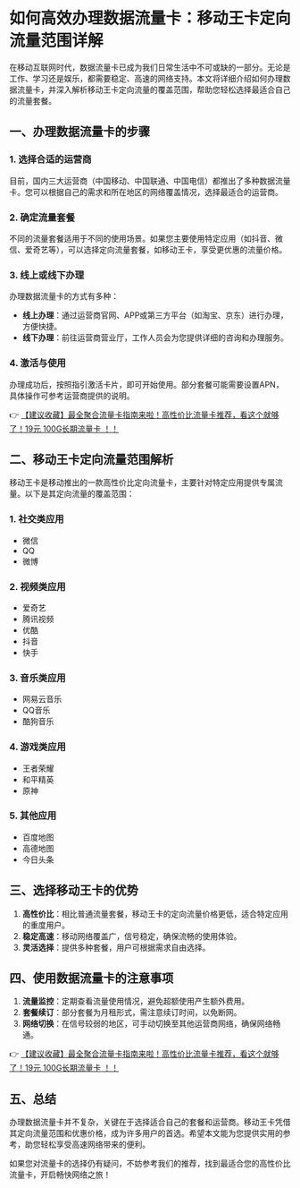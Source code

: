 # 如何高效办理数据流量卡：移动王卡定向流量范围详解

在移动互联网时代，数据流量卡已成为我们日常生活中不可或缺的一部分。无论是工作、学习还是娱乐，都需要稳定、高速的网络支持。本文将详细介绍如何办理数据流量卡，并深入解析移动王卡定向流量的覆盖范围，帮助您轻松选择最适合自己的流量套餐。

## 一、办理数据流量卡的步骤

### 1. 选择合适的运营商
目前，国内三大运营商（中国移动、中国联通、中国电信）都推出了多种数据流量卡。您可以根据自己的需求和所在地区的网络覆盖情况，选择最适合的运营商。

### 2. 确定流量套餐
不同的流量套餐适用于不同的使用场景。如果您主要使用特定应用（如抖音、微信、爱奇艺等），可以选择定向流量套餐，如移动王卡，享受更优惠的流量价格。

### 3. 线上或线下办理
办理数据流量卡的方式有多种：
- **线上办理**：通过运营商官网、APP或第三方平台（如淘宝、京东）进行办理，方便快捷。
- **线下办理**：前往运营商营业厅，工作人员会为您提供详细的咨询和办理服务。

### 4. 激活与使用
办理成功后，按照指引激活卡片，即可开始使用。部分套餐可能需要设置APN，具体操作可参考运营商提供的说明。

👉 [【建议收藏】最全聚合流量卡指南来啦！高性价比流量卡推荐，看这个就够了！19元 100G长期流量卡 ！！](https://bit.ly/Liuliangka)

## 二、移动王卡定向流量范围解析

移动王卡是移动推出的一款高性价比定向流量卡，主要针对特定应用提供专属流量。以下是其定向流量的覆盖范围：

### 1. 社交类应用
- 微信
- QQ
- 微博

### 2. 视频类应用
- 爱奇艺
- 腾讯视频
- 优酷
- 抖音
- 快手

### 3. 音乐类应用
- 网易云音乐
- QQ音乐
- 酷狗音乐

### 4. 游戏类应用
- 王者荣耀
- 和平精英
- 原神

### 5. 其他应用
- 百度地图
- 高德地图
- 今日头条

## 三、选择移动王卡的优势

1. **高性价比**：相比普通流量套餐，移动王卡的定向流量价格更低，适合特定应用的重度用户。
2. **稳定高速**：移动网络覆盖广，信号稳定，确保流畅的使用体验。
3. **灵活选择**：提供多种套餐，用户可根据需求自由选择。

## 四、使用数据流量卡的注意事项

1. **流量监控**：定期查看流量使用情况，避免超额使用产生额外费用。
2. **套餐续订**：部分套餐为月租形式，需注意续订时间，以免断网。
3. **网络切换**：在信号较弱的地区，可手动切换至其他运营商网络，确保网络畅通。

👉 [【建议收藏】最全聚合流量卡指南来啦！高性价比流量卡推荐，看这个就够了！19元 100G长期流量卡 ！！](https://bit.ly/Liuliangka)

## 五、总结

办理数据流量卡并不复杂，关键在于选择适合自己的套餐和运营商。移动王卡凭借其定向流量范围和优惠价格，成为许多用户的首选。希望本文能为您提供实用的参考，助您轻松享受高速网络带来的便利。

如果您对流量卡的选择仍有疑问，不妨参考我们的推荐，找到最适合您的高性价比流量卡，开启畅快网络之旅！